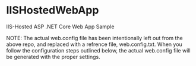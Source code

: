 # IISHostedWebApp
IIS-Hosted ASP .NET Core Web App Sample

NOTE: The actual web.config file has been intentionally left out from the above repo, and replaced with a refrence file, web.config.txt. When you follow the configuration steps outlined below, the actual web.config file will be generated with the proper settings. 